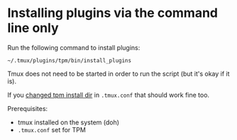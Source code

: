 # Installing plugins via the command line only

Run the following command to install plugins:

    ~/.tmux/plugins/tpm/bin/install_plugins

Tmux does not need to be started in order to run the script (but it's okay if it
is).

If you [changed tpm install dir](docs/changing_plugins_install_dir.md) in
`.tmux.conf` that should work fine too.

Prerequisites:

- tmux installed on the system (doh)
- `.tmux.conf` set for TPM
